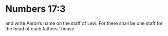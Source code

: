 # Numbers 17:3

and write Aaron’s name on the staff of Levi. For there shall be one staff for the head of each fathers ’ house.
